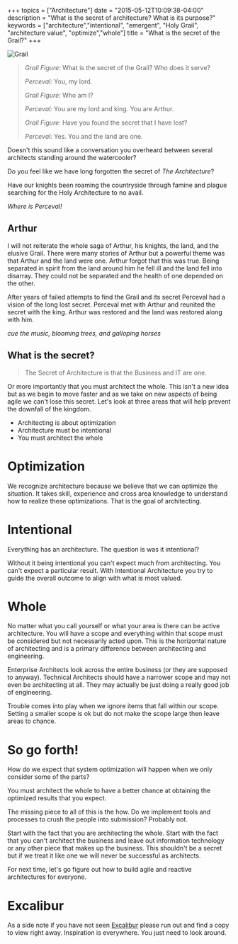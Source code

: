 +++
topics = ["Architecture"]
date = "2015-05-12T10:09:38-04:00"
description = "What is the secret of architecture? What is its purpose?"
keywords = ["architecture","intentional", "emergent", "Holy Grail", "architecture value", "optimize","whole"]
title = "What is the secret of the Grail?"
+++


![Grail](/images/holygrail.jpg)

> *Grail Figure:* What is the secret of the Grail? Who does it serve?
>
> *Perceval:* You, my lord.
>
> *Grail Figure:* Who am I?
>
> *Perceval:* You are my lord and king. You are Arthur.
>
> *Grail Figure:* Have you found the secret that I have lost?
>
> *Perceval:* Yes. You and the land are one.

Doesn't this sound like a conversation you overheard between several architects standing around the watercooler?

Do you feel like we have long forgotten the secret of *The Architecture*?

Have our knights been roaming the countryside through famine and plague searching for the Holy Architecture to no avail.

*Where is Perceval!*

## Arthur

I will not reiterate the whole saga of Arthur, his knights, the land, and the elusive Grail. There were many stories of Arthur but a powerful theme was that Arthur and the land were one. Arthur forgot that this was true. Being separated in spirit from the land around him he fell ill and the land fell into disarray. They could not be separated and the health of one depended on the other.  

After years of failed attempts to find the Grail and its secret Perceval had a vision of the long lost secret. Perceval met with Arthur and reunited the secret with the king. Arthur was restored and the land was restored along with him.

*cue the music, blooming trees, and galloping horses*

## What is the secret?

> The Secret of Architecture is that the Business and IT are one.

Or more importantly that you must architect the whole. This isn't a new idea but as we begin to move faster and as we take on new aspects of being agile we can't lose this secret. Let's look at three areas that will help prevent the downfall of the kingdom.  

* Architecting is about optimization
* Architecture must be intentional
* You must architect the whole

# Optimization

We recognize architecture because we believe that we can optimize the situation.  It takes skill, experience and cross area knowledge to understand how to realize these optimizations. That is the goal of architecting.


# Intentional

Everything has an architecture. The question is was it intentional?

Without it being intentional you can't expect much from architecting. You can't expect a particular result. With Intentional Architecture you try to guide the overall outcome to align with what is most valued.  


# Whole

No matter what you call yourself or what your area is there can be active architecture. You will have a scope and everything within that scope must be considered but not necessarily acted upon. This is the horizontal nature of architecting and is a primary difference between architecting and engineering.

Enterprise Architects look across the entire business (or they are supposed to anyway). Technical Architects should have a narrower scope and may not even be architecting at all. They may actually be just doing a really good job of engineering.

Trouble comes into play when we ignore items that fall within our scope. Setting a smaller scope is ok but do not make the scope large then leave areas to chance.

# So go forth!

How do we expect that system optimization will happen when we only consider some of the parts?

You must architect the whole to have a better chance at obtaining the optimized results that you expect.  

The missing piece to all of this is the how. Do we implement tools and processes to crush the people into submission? Probably not.

Start with the fact that you are architecting the whole. Start with the fact that you can't architect the business and leave out information technology or any other piece that makes up the business. This shouldn't be a secret but if we treat it like one we will never be successful as architects.

For next time, let's go figure out how to build agile and reactive architectures for everyone.

# Excalibur

As a side note if you have not seen [Excalibur][1] please run out and find a copy to view right away. Inspiration is everywhere. You just need to look around.


 [1]: http://www.imdb.com/title/tt0082348/
